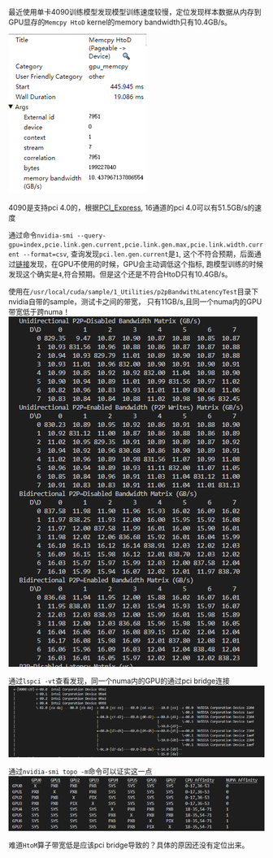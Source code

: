 

最近使用单卡4090训练模型发现模型训练速度较慢，定位发现样本数据从内存到GPU显存的`Memcpy HtoD` kernel的memory bandwidth只有10.4GB/s。

![HtoM 算子](image-1.png)

4090是支持pci 4.0的，根据[PCI_Express](https://en.wikipedia.org/wiki/PCI_Express), 16通道的pci 4.0可以有51.5GB/s的速度

通过命令`nvidia-smi --query-gpu=index,pcie.link.gen.current,pcie.link.gen.max,pcie.link.width.current --format=csv`, 查询发现`pci.len.gen.current`是`1`, 这个不符合预期，后面通过[链接](https://askubuntu.com/questions/1457183/nvidia-smi-reports-pcie-link-generation-to-be-1)发现，在GPU不使用的时候，GPU会主动调低这个指标, 跑模型训练的时候发现这个确实是`4`,符合预期。但是这个还是不符合HtoD只有10.4GB/s。

使用在`/usr/local/cuda/sample/1_Utilities/p2pBandwithLatencyTest`目录下nvidia自带的sample，测试卡之间的带宽， 只有11GB/s,且同一个numa内的GPU带宽低于跨numa！
![p2pBandwithLatencyTest 结果](image.png)

通过`lspci -vt`查看发现，同一个numa内的GPU的通过pci bridge连接
![lspci -vt结果](image-2.png)

通过`nvidia-smi topo -m`命令可以证实这一点
![nvidia-smi topo -m 结果](image-3.png)


难道`HtoM`算子带宽低是应该pci bridge导致的？具体的原因还没有定位出来。
